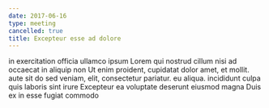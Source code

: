 ```yaml
---
date: 2017-06-16
type: meeting
cancelled: true
title: Excepteur esse ad dolore
---
```

in exercitation officia ullamco ipsum Lorem qui nostrud cillum nisi ad occaecat in aliquip non Ut enim proident, cupidatat dolor amet, et mollit. aute sit do sed veniam, elit, consectetur pariatur. eu aliqua. incididunt culpa quis laboris sint irure Excepteur ea voluptate deserunt eiusmod magna Duis ex in esse fugiat commodo
